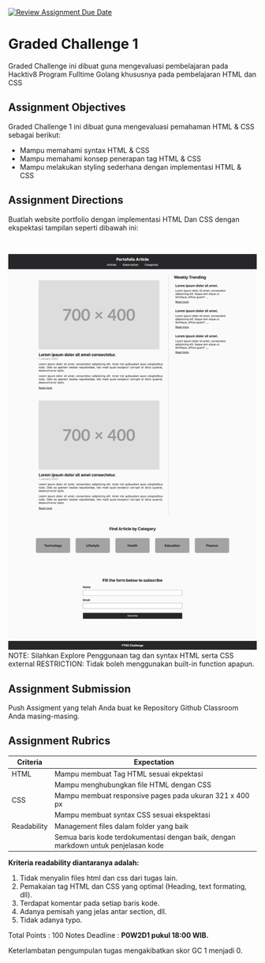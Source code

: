 [![Review Assignment Due Date](https://classroom.github.com/assets/deadline-readme-button-22041afd0340ce965d47ae6ef1cefeee28c7c493a6346c4f15d667ab976d596c.svg)](https://classroom.github.com/a/nGmseZU1)
# Graded Challenge 1

Graded Challenge ini dibuat guna mengevaluasi pembelajaran pada Hacktiv8 Program Fulltime Golang khususnya pada pembelajaran HTML dan CSS

## Assignment Objectives
Graded Challenge 1 ini dibuat guna mengevaluasi pemahaman HTML & CSS sebagai berikut:

- Mampu memahami syntax HTML & CSS
- Mampu memahami konsep penerapan tag HTML & CSS
- Mampu melakukan styling sederhana dengan implementasi HTML & CSS


## Assignment Directions

Buatlah website portfolio dengan implementasi HTML Dan CSS dengan ekspektasi tampilan seperti dibawah ini: 

<br>

![image](result.png)
NOTE: Silahkan Explore Penggunaan tag dan syntax HTML serta CSS external
RESTRICTION: Tidak boleh menggunakan built-in function apapun.

## Assignment Submission
Push Assigment yang telah Anda buat ke Repository Github Classroom Anda masing-masing.

## Assignment Rubrics
| Criteria    | Expectation                                                                        |
|-------------|------------------------------------------------------------------------------------|
| HTML        | Mampu membuat Tag HTML sesuai ekpektasi                                            |
|             | Mampu menghubungkan file HTML dengan CSS                                           |
| CSS         | Mampu membuat responsive pages pada ukuran 321 x 400 px                            |
|             | Mampu membuat syntax CSS sesuai ekspektasi                                         |
| Readability | Management files dalam folder yang baik                                            |
|             | Semua baris kode terdokumentasi dengan baik, dengan markdown untuk penjelasan kode |

<b>Kriteria readability diantaranya adalah:</b> 
1. Tidak menyalin files html dan css dari tugas lain.
2. Pemakaian tag HTML dan CSS yang optimal (Heading, text formating, dll).
3. Terdapat komentar pada setiap baris kode.
4. Adanya pemisah yang jelas antar section, dll.
5. Tidak adanya typo.


Total Points : 100
Notes Deadline : <b>P0W2D1 pukul 18:00 WIB.</b>

Keterlambatan pengumpulan tugas mengakibatkan skor GC 1 menjadi 0.
